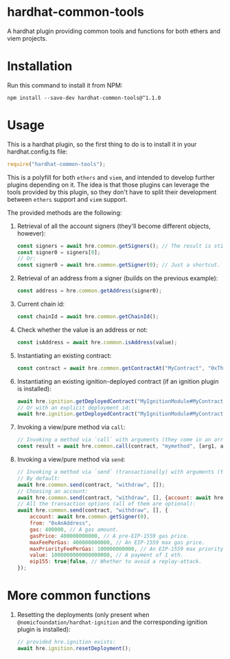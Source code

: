 # hardhat-common-tools
A hardhat plugin providing common tools and functions for both ethers and viem projects.

# Installation
Run this command to install it from NPM:

```shell
npm install --save-dev hardhat-common-tools@^1.1.0
```

# Usage
This is a hardhat plugin, so the first thing to do is to install it in your hardhat.config.ts file:

```javascript
require("hardhat-common-tools");
```

This is a polyfill for both `ethers` and `viem`, and intended to develop further plugins depending on it.
The idea is that those plugins can leverage the tools provided by this plugin, so they don't have to
split their development between `ethers` support and `viem` support.

The provided methods are the following:

1. Retrieval of all the account signers (they'll become different objects, however):

   ```javascript
   const signers = await hre.common.getSigners(); // The result is still an array.
   const signer0 = signers[0];
   // Or:
   const signer0 = await hre.common.getSigner(0); // Just a shortcut.
   ```

2. Retrieval of an address from a signer (builds on the previous example):

   ```javascript
   const address = hre.common.getAddress(signer0);
   ```
   
3. Current chain id:

   ```javascript
   const chainId = await hre.common.getChainId();
   ```

4. Check whether the value is an address or not:

   ```javascript
   const isAddress = await hre.common.isAddress(value);
   ```

5. Instantiating an existing contract:

   ```javascript
   const contract = await hre.common.getContractAt("MyContract", "0xTheContractAddress");
   ```

6. Instantiating an existing ignition-deployed contract (if an ignition plugin is installed):

   ```javascript
   await hre.ignition.getDeployedContract("MyIgnitionModule#MyContract");
   // Or with an explicit deployment id:
   await hre.ignition.getDeployedContract("MyIgnitionModule#MyContract", "someDeploymentId");
   ```

7. Invoking a view/pure method via `call`:

   ```javascript
   // Invoking a method via `call` with arguments (they come in an array).
   const result = await hre.common.call(contract, "mymethod", [arg1, arg2, ...whatever]);
   ```

8. Invoking a view/pure method via `send`:

   ```javascript
   // Invoking a method via `send` (transactionally) with arguments (they come in an array).
   // By default:
   await hre.common.send(contract, "withdraw", []);
   // Choosing an account:
   await hre.common.send(contract, "withdraw", [], {account: await hre.common.getSigner(0)});
   // All the transaction options (all of them are optional):
   await hre.common.send(contract, "withdraw", [], {
       account: await hre.common.getSigner(0),
       from: "0xAnAddress",
       gas: 400000, // A gas amount.
       gasPrice: 400000000000, // A pre-EIP-1559 gas price.
       maxFeePerGas: 400000000000, // An EIP-1559 max gas price.
       maxPriorityFeePerGas: 100000000000, // An EIP-1559 max priority price.
       value: 1000000000000000000, // A payment of 1 eth.
       eip155: true|false, // Whether to avoid a replay-attack.
   }); 
   ```

# More common functions

1. Resetting the deployments (only present when `@nomicfoundation/hardhat-ignition` and the corresponding
   ignition plugin is installed):

   ```javascript
   // provided hre.ignition exists:
   await hre.ignition.resetDeployment();
   ```
   